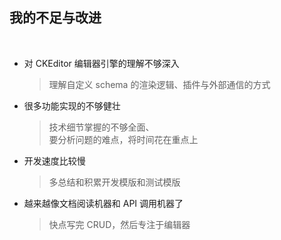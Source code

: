 <!-- section-title: part -->

## 我的不足与改进

<br />

- 对 CKEditor 编辑器引擎的理解不够深入
  > 理解自定义 schema 的渲染逻辑、插件与外部通信的方式
- 很多功能实现的不够健壮
  > 技术细节掌握的不够全面、  
  > 要分析问题的难点，将时间花在重点上
- 开发速度比较慢
  > 多总结和积累开发模版和测试模版
- 越来越像文档阅读机器和 API 调用机器了
  > 快点写完 CRUD，然后专注于编辑器
